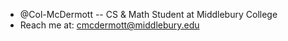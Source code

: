 - @Col-McDermott -- CS & Math Student at Middlebury College
-  Reach me at: cmcdermott@middlebury.edu

<!---
Col-McDermott/Col-McDermott is a ✨ special ✨ repository because its `README.md` (this file) appears on your GitHub profile.
You can click the Preview link to take a look at your changes.
--->
